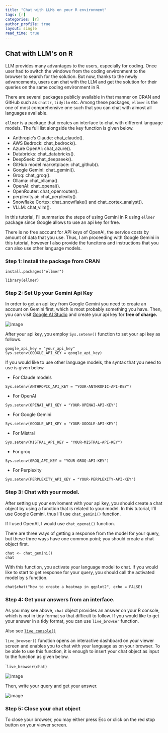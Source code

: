 ```yaml
---
title: "Chat with LLMs on your R environment"
tags: [r]
categories: [r]
author_profile: true  
layout: single         
read_time: true
---
```


## Chat with LLM's on R

LLM provides many advantages to the users, especially for coding. Once user had to switch the windows from the coding environment to the browser to search for the solution. But now, thanks to the newly advancements, users can chat with the LLM and get the solution for their queries on the same coding environment in R.

There are several packages publicly available in that manner on CRAN and GitHub such as `chattr`, `tidyllm` etc. Among these packages, `ellmer` is the one of most comprehensive one such that you can chat with almost all languages available.

`ellmer` is a package that creates an interface to chat with different language models. The full list alongside the key function is given below.

-   Anthropic’s Claude: chat_claude().
-   AWS Bedrock: chat_bedrock().
-   Azure OpenAI: chat_azure().
-   Databricks: chat_databricks().
-   DeepSeek: chat_deepseek().
-   GitHub model marketplace: chat_github().
-   Google Gemini: chat_gemini().
-   Groq: chat_groq().
-   Ollama: chat_ollama().
-   OpenAI: chat_openai().
-   OpenRouter: chat_openrouter().
-   perplexity.ai: chat_perplexity().
-   Snowflake Cortex: chat_snowflake() and chat_cortex_analyst().
-   VLLM: chat_vllm().

In this tutorial, I'll summarize the steps of using Gemini in R using `ellmer` package since Google allows to use an api key for free.

There is no free account for API keys of OpenAI, the service costs by amount of data that you use. Thus, I am proceeding with Google Gemini in this tutorial, however I also provide the funcitons and instructions that you can also use other language models.

### **Step 1**: Install the package from CRAN

```         
install.packages("ellmer")
```

```{r}
library(ellmer)
```

### **Step 2**: Set Up your Gemini Api Key

In order to get an api key from Google Gemini you need to create an account on Gemini first, which is most probably something you have. Then, you can visit [Google AI Studio](https://aistudio.google.com/app/apikey) and create your api key for **free of charge.**

![image](https://github.com/user-attachments/assets/b608e62c-aad2-4a4f-91df-5250f5a0e8c0)



After your api key, you employ `Sys.setenv()` function to set your api key as follows.

```         
google_api_key = "your_api_key"
Sys.setenv(GOOGLE_API_KEY = google_api_key)
```

If you would like to use other language models, the syntax that you need to use is given below.

-   For Claude models

```         
Sys.setenv(ANTHROPIC_API_KEY = "YOUR-ANTHROPIC-API-KEY")
```

-   For OpenAI

```         
Sys.setenv(OPENAI_API_KEY = "YOUR-OPENAI-API-KEY")
```

-   For Google Gemini

```         
Sys.setenv(GOOGLE_API_KEY = 'YOUR-GOOGLE-API-KEY')
```

-   For Mistral

```         
Sys.setenv(MISTRAL_API_KEY = "YOUR-MISTRAL-API-KEY")
```

-   For groq

```         
Sys.setenv(GROQ_API_KEY = "YOUR-GROQ-API-KEY")
```

-   For Perplexity

```         
Sys.setenv(PERPLEXITY_API_KEY = "YOUR-PERPLEXITY-API-KEY")
```

### **Step 3**: Chat with your model.

After setting up your enviroment with your api key, you should create a chat object by using a function that is related to your model. In this tutorial, I'll use Google Gemini, thus I'll use `chat_gemini()` function.

If I used OpenAI, I would use `chat_openai()` function.

There are three ways of getting a response from the model for your query, but these three ways have one common point; you should create a chat object first.

```{r}
chat <- chat_gemini()
chat
```

With this function, you activate your language model to chat. If you would like to start to get response for your query, you should call the activated model by ```$```
function. 

```{r}
chat$chat("how to create a heatmap in ggplot2", echo = FALSE)
```

### **Step 4**: Get your answers from an interface.

As you may see above, `chat` object provides an answer on your R console, which is not in tidy format so that difficult to follow. If you would like to get your answer in a tidy format, you can use `live_browser` function.

Also see [`live_console()`](https://ellmer.tidyverse.org/reference/live_console.html)

`live_browser()` function opens an interactive dashboard on your viewer screen and enables you to chat with your language as on your browser. To be able to use this function, it is enough to insert your chat object as input to the function as given below.

\``live_browser(chat)`

![image](https://github.com/user-attachments/assets/86b2814d-4948-4630-99c8-772040242a40)


Then, write your query and get your answer.

![image](https://github.com/user-attachments/assets/fe9e49f4-5fdc-4d77-a42b-13df9b27fdc7)


### **Step 5**: Close your chat object

To close your browser, you may either press Esc or click on the red stop button on your viewer screen. 
